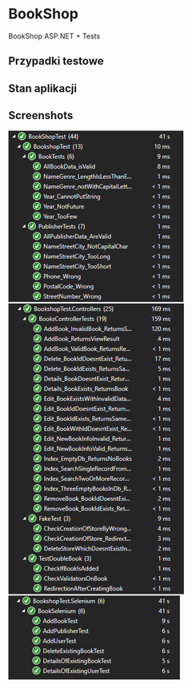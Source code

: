 # BookShop
BookShop ASP.NET + Tests

## Przypadki testowe


## Stan aplikacji


## Screenshots
![Test1](Screenshots/scrn1.PNG)<br />
![Test2](Screenshots/scrn2.PNG)<br />
![Test3](Screenshots/scrn3.PNG)